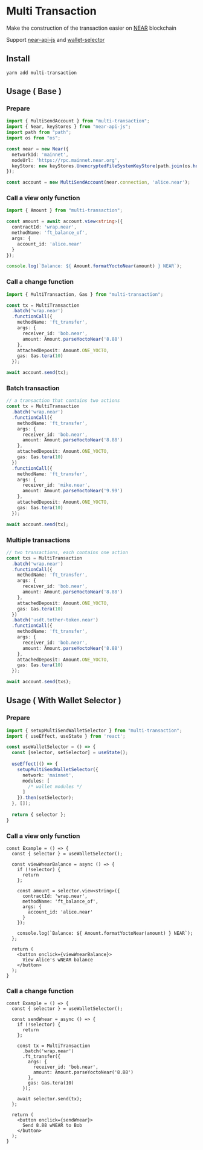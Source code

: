 # Multi Transaction
Make the construction of the transaction easier on [NEAR](https://near.org) blockchain

Support [near-api-js](https://github.com/near/near-api-js) and [wallet-selector](https://github.com/near/wallet-selector)

## Install
```shell
yarn add multi-transaction
```

## Usage ( Base )

### Prepare
```typescript
import { MultiSendAccount } from "multi-transaction";
import { Near, keyStores } from "near-api-js";
import path from "path";
import os from "os";
```

```typescript
const near = new Near({
  networkId: 'mainnet',
  nodeUrl: 'https://rpc.mainnet.near.org',
  keyStore: new keyStores.UnencryptedFileSystemKeyStore(path.join(os.homedir(), '.near-credentials'))
});

const account = new MultiSendAccount(near.connection, 'alice.near');
```

### Call a view only function
```typescript
import { Amount } from "multi-transaction";
```

```typescript
const amount = await account.view<string>({
  contractId: 'wrap.near',
  methodName: 'ft_balance_of',
  args: {
    account_id: 'alice.near'
  }
});

console.log(`Balance: ${ Amount.formatYoctoNear(amount) } NEAR`);
```

### Call a change function
```typescript
import { MultiTransaction, Gas } from "multi-transaction";
```

```typescript
const tx = MultiTransaction
  .batch('wrap.near')
  .functionCall({
    methodName: 'ft_transfer',
    args: {
      receiver_id: 'bob.near',
      amount: Amount.parseYoctoNear('8.88')
    },
    attachedDeposit: Amount.ONE_YOCTO,
    gas: Gas.tera(10)
  });

await account.send(tx);
```

### Batch transaction
```typescript
// a transaction that contains two actions
const tx = MultiTransaction
  .batch('wrap.near')
  .functionCall({
    methodName: 'ft_transfer',
    args: {
      receiver_id: 'bob.near',
      amount: Amount.parseYoctoNear('8.88')
    },
    attachedDeposit: Amount.ONE_YOCTO,
    gas: Gas.tera(10)
  })
  .functionCall({
    methodName: 'ft_transfer',
    args: {
      receiver_id: 'mike.near',
      amount: Amount.parseYoctoNear('9.99')
    },
    attachedDeposit: Amount.ONE_YOCTO,
    gas: Gas.tera(10)
  });

await account.send(tx);
```

### Multiple transactions
```typescript
// two transactions, each contains one action
const txs = MultiTransaction
  .batch('wrap.near')
  .functionCall({
    methodName: 'ft_transfer',
    args: {
      receiver_id: 'bob.near',
      amount: Amount.parseYoctoNear('8.88')
    },
    attachedDeposit: Amount.ONE_YOCTO,
    gas: Gas.tera(10)
  })
  .batch('usdt.tether-token.near')
  .functionCall({
    methodName: 'ft_transfer',
    args: {
      receiver_id: 'bob.near',
      amount: Amount.parseYoctoNear('8.88')
    },
    attachedDeposit: Amount.ONE_YOCTO,
    gas: Gas.tera(10)
  });

await account.send(txs);
```

## Usage ( With Wallet Selector )

### Prepare
```typescript
import { setupMultiSendWalletSelector } from "multi-transaction";
import { useEffect, useState } from 'react';
```

```typescript
const useWalletSelector = () => {
  const [selector, setSelector] = useState();
  
  useEffect(() => {
    setupMultiSendWalletSelector({
      network: 'mainnet',
      modules: [
        /* wallet modules */
      ]
    }).then(setSelector);
  }, []);
  
  return { selector };
}
```

### Call a view only function
```tsx
const Example = () => {
  const { selector } = useWalletSelector();
  
  const viewWnearBalance = async () => {
    if (!selector) {
      return
    };
    
    const amount = selector.view<string>({
      contractId: 'wrap.near',
      methodName: 'ft_balance_of',
      args: {
        account_id: 'alice.near'
      }
    });
    
    console.log(`Balance: ${ Amount.formatYoctoNear(amount) } NEAR`);
  };
  
  return (
    <button onclick={viewWnearBalance}>
      View Alice's wNEAR balance
    </button>
  );
}
```

### Call a change function
```tsx
const Example = () => {
  const { selector } = useWalletSelector();
  
  const sendWnear = async () => {
    if (!selector) {
      return
    };
    
    const tx = MultiTransaction
      .batch('wrap.near')
      .ft_transfer({
        args: {
          receiver_id: 'bob.near',
          amount: Amount.parseYoctoNear('8.88')
        },
        gas: Gas.tera(10)
      });
    
    await selector.send(tx);
  };
  
  return (
    <button onclick={sendWnear}>
      Send 8.88 wNEAR to Bob
    </button>
  );
}
```
